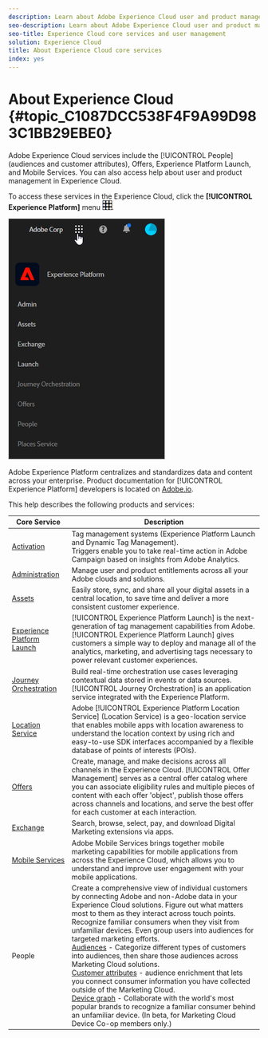 ```yaml
---
description: Learn about Adobe Experience Cloud user and product management, People (audiences and customer attributes), Journey Orchestration, Offers, Places, Experience Platform Launch, and Mobile Services.
seo-description: Learn about Adobe Experience Cloud user and product management, the People (audiences and customer attributes), Offers, Experience Platform Launch, and Mobile Services.
seo-title: Experience Cloud core services and user management
solution: Experience Cloud
title: About Experience Cloud core services
index: yes
---
```


# About Experience Cloud {#topic_C1087DCC538F4F9A99D983C1BB29EBE0}

Adobe Experience Cloud services include the [!UICONTROL People] (audiences and customer attributes), Offers, Experience Platform Launch, and Mobile Services. You can also access help about user and product management in Experience Cloud.

To access these services in the Experience Cloud, click the **[!UICONTROL Experience Platform]** menu ![](assets/menu-icon.png).

![](assets/platform-core-services.png) 

Adobe Experience Platform centralizes and standardizes data and content across your enterprise. Product documentation for [!UICONTROL Experience Platform] developers is located on [Adobe.io](https://www.adobe.io/apis/experienceplatform/home/services.html).

This help describes the following products and services:

| Core Service | Description |
|--- |--- |
|[Activation](activation/activation.md)|Tag management systems (Experience Platform Launch and Dynamic Tag Management).<br>Triggers enable you to take real-time action in Adobe Campaign based on insights from Adobe Analytics.|
|[Administration](admin-getting-started/admin-getting-started.md)|Manage user and product entitlements across all your Adobe clouds and solutions.|
|[Assets](experience-cloud-assets/experience-cloud-assets.md)|Easily store, sync, and share all your digital assets in a central location, to save time and deliver a more consistent customer experience.|
|[Experience Platform Launch](https://docs.adobe.com/content/help/en/launch/using/overview.html)|[!UICONTROL Experience Platform Launch] is the next-generation of tag management capabilities from Adobe. [!UICONTROL Experience Platform Launch] gives customers a simple way to deploy and manage all of the analytics, marketing, and advertising tags necessary to power relevant customer experiences. |
|[Journey Orchestration](https://docs.adobe.com/content/help/en/journeys/using/journey-orchestration-home.html)| Build real-time orchestration use cases leveraging contextual data stored in events or data sources. [!UICONTROL Journey Orchestration] is an application service integrated with the Experience Platform.|
|[Location Service](https://docs.adobe.com/content/help/en/places/using/home.html)|Adobe [!UICONTROL Experience Platform Location Service] (Location Service) is a geo-location service that enables mobile apps with location awareness to understand the location context by using rich and easy-to-use SDK interfaces accompanied by a flexible database of points of interests (POIs).  |
|[Offers](offer-management/getting-started.md)|Create, manage, and make decisions across all channels in the Experience Cloud. [!UICONTROL Offer Management] serves as a central offer catalog where you can associate eligibility rules and multiple pieces of content with each offer 'object', publish those offers across channels and locations, and serve the best offer for each customer at each interaction. |
|[Exchange](exchange.md)|Search, browse, select, pay, and download Digital Marketing extensions via apps.|
|[Mobile Services](https://docs.adobe.com/content/help/en/mobile-services/using/home.html)|Adobe Mobile Services brings together mobile marketing capabilities for mobile applications from across the Experience Cloud, which allows you to understand and improve user engagement with your mobile applications.|
|People|Create a comprehensive view of individual customers by connecting Adobe and non-Adobe data in your Experience Cloud solutions. Figure out what matters most to them as they interact across touch points. Recognize familiar consumers when they visit from unfamiliar devices. Even group users into audiences for targeted marketing efforts.<br>[Audiences](audience-library/audience-library.md) - Categorize different types of customers into audiences, then share those audiences across Marketing Cloud solutions.<br>[Customer attributes](attributes/attributes.md) - audience enrichment that lets you connect consumer information you have collected outside of the Marketing Cloud.<br>[Device graph](https://landing.adobe.com/en/na/events/summit/275658-summit-co-op.html) - Collaborate with the world's most popular brands to recognize a familiar consumer behind an unfamiliar device. (In beta, for Marketing Cloud Device Co-op members only.)|
